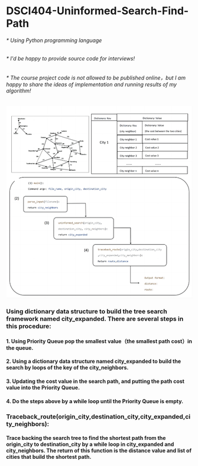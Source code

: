 # DSCI404-Uninformed-Search-Find-Path
###### * Using Python programming language 
###### * I'd be happy to provide source code for interviews!
###### * The course project code is not allowed to be published online，but I am happy to share the ideas of implementation and running results of my algorithm!

![image](https://github.com/pingzhang1004/DSCI404-Uninformed-Search-Find-Path/blob/main/Uninformed_Search_Find_Path.png)

### Using dictionary data structure to build the tree search framework named city_expanded. There are several steps in this procedure:  
#### 1. Using Priority Queue pop the smallest value（the smallest path cost）in the queue.
#### 2. Using a dictionary data structure named city_expanded to build the search by loops of the key of the city_neighbors. 
#### 3. Updating the cost value in the search path, and putting the path cost value into the Priority Queue. 
#### 4. Do the steps above by a while loop until the Priority Queue is empty.

### Traceback_route(origin_city,destination_city,city_expanded,city_neighbors):
#### Trace backing the search tree to find the shortest path from the origin_city to destination_city by a while loop in city_expanded and city_neighbors. The return of this function is the distance value and list of cities that build the shortest path.
